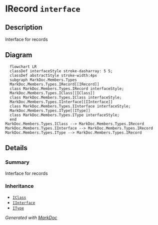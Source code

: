 # IRecord `interface`

## Description
Interface for records

## Diagram
```mermaid
  flowchart LR
  classDef interfaceStyle stroke-dasharray: 5 5;
  classDef abstractStyle stroke-width:4px
  subgraph MarkDoc.Members.Types
  MarkDoc.Members.Types.IRecord[[IRecord]]
  class MarkDoc.Members.Types.IRecord interfaceStyle;
  MarkDoc.Members.Types.IClass[[IClass]]
  class MarkDoc.Members.Types.IClass interfaceStyle;
  MarkDoc.Members.Types.IInterface[[IInterface]]
  class MarkDoc.Members.Types.IInterface interfaceStyle;
  MarkDoc.Members.Types.IType[[IType]]
  class MarkDoc.Members.Types.IType interfaceStyle;
  end
MarkDoc.Members.Types.IClass --> MarkDoc.Members.Types.IRecord
MarkDoc.Members.Types.IInterface --> MarkDoc.Members.Types.IRecord
MarkDoc.Members.Types.IType --> MarkDoc.Members.Types.IRecord
```

## Details
### Summary
Interface for records

### Inheritance
 - [
`IClass`
](./markdocmemberstypes-IClass.md)
 - [
`IInterface`
](./markdocmemberstypes-IInterface.md)
 - [
`IType`
](./markdocmemberstypes-IType.md)

*Generated with* [*MarkDoc*](https://github.com/hailstorm75/MarkDoc.Core)
